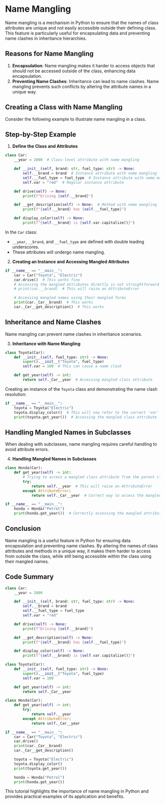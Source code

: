 # Name Mangling

Name mangling is a mechanism in Python to ensure that the names of class attributes are unique and not easily accessible outside their defining class. This feature is particularly useful for encapsulating data and preventing name clashes in inheritance hierarchies.

## Reasons for Name Mangling

1. **Encapsulation**: Name mangling makes it harder to access objects that should not be accessed outside of the class, enhancing data encapsulation.
2. **Preventing Name Clashes**: Inheritance can lead to name clashes. Name mangling prevents such conflicts by altering the attribute names in a unique way.

## Creating a Class with Name Mangling

Consider the following example to illustrate name mangling in a class.

## Step-by-Step Example

1. **Define the Class and Attributes**

```python
class Car:
    __year = 2000  # Class-level attribute with name mangling

    def __init__(self, brand: str, fuel_type: str) -> None:
        self.__brand = brand  # Instance attribute with name mangling
        self.__fuel_type = fuel_type  # Instance attribute with name mangling
        self.var = "red"  # Regular instance attribute

    def drive(self) -> None:
        print(f"Driving {self.__brand}")

    def __get_description(self) -> None:  # Method with name mangling
        print(f"{self.__brand} has {self.__fuel_type}")

    def display_color(self) -> None:
        print(f"{self.__brand} is {self.var.capitalize()}")
```

In the `Car` class:
- `__year`, `__brand`, and `__fuel_type` are defined with double leading underscores.
- These attributes will undergo name mangling.

2. **Creating an Instance and Accessing Mangled Attributes**

```python
if __name__ == "__main__":
    car = Car("Toyota", "Electric")
    car.drive()  # This works fine
    # Accessing the mangled attributes directly is not straightforward
    # print(car.__brand)  # This will raise an AttributeError

    # Accessing mangled names using their mangled forms
    print(car._Car__brand)  # This works
    car._Car__get_description()  # This works
```

## Inheritance and Name Clashes

Name mangling can prevent name clashes in inheritance scenarios.

3. **Inheritance with Name Mangling**

```python
class Toyota(Car):
    def __init__(self, fuel_type: str) -> None:
        super().__init__("Toyota", fuel_type)
        self.var = 100  # This can cause a name clash

    def get_year(self) -> int:
        return self._Car__year  # Accessing mangled class attribute
```

Creating an instance of the `Toyota` class and demonstrating the name clash resolution:

```python
if __name__ == "__main__":
    toyota = Toyota("Electric")
    toyota.display_color()  # This will now refer to the correct 'var' attribute
    print(toyota.get_year())  # Accessing the mangled class attribute
```

## Handling Mangled Names in Subclasses

When dealing with subclasses, name mangling requires careful handling to avoid attribute errors.

4. **Handling Mangled Names in Subclasses**

```python
class Honda(Car):
    def get_year(self) -> int:
        # Trying to access a mangled class attribute from the parent class
        try:
            return self.__year  # This will raise an AttributeError
        except AttributeError:
            return self._Car__year  # Correct way to access the mangled attribute

if __name__ == "__main__":
    honda = Honda("Petrol")
    print(honda.get_year())  # Correctly accessing the mangled attribute
```

## Conclusion

Name mangling is a useful feature in Python for ensuring data encapsulation and preventing name clashes. By altering the names of class attributes and methods in a unique way, it makes them harder to access from outside the class, while still being accessible within the class using their mangled names.

## Code Summary

```python
class Car:
    __year = 2000

    def __init__(self, brand: str, fuel_type: str) -> None:
        self.__brand = brand
        self.__fuel_type = fuel_type
        self.var = "red"

    def drive(self) -> None:
        print(f"Driving {self.__brand}")

    def __get_description(self) -> None:
        print(f"{self.__brand} has {self.__fuel_type}")

    def display_color(self) -> None:
        print(f"{self.__brand} is {self.var.capitalize()}")

class Toyota(Car):
    def __init__(self, fuel_type: str) -> None:
        super().__init__("Toyota", fuel_type)
        self.var = 100

    def get_year(self) -> int:
        return self._Car__year

class Honda(Car):
    def get_year(self) -> int:
        try:
            return self.__year
        except AttributeError:
            return self._Car__year

if __name__ == "__main__":
    car = Car("Toyota", "Electric")
    car.drive()
    print(car._Car__brand)
    car._Car__get_description()

    toyota = Toyota("Electric")
    toyota.display_color()
    print(toyota.get_year())

    honda = Honda("Petrol")
    print(honda.get_year())
```

This tutorial highlights the importance of name mangling in Python and provides practical examples of its application and benefits.